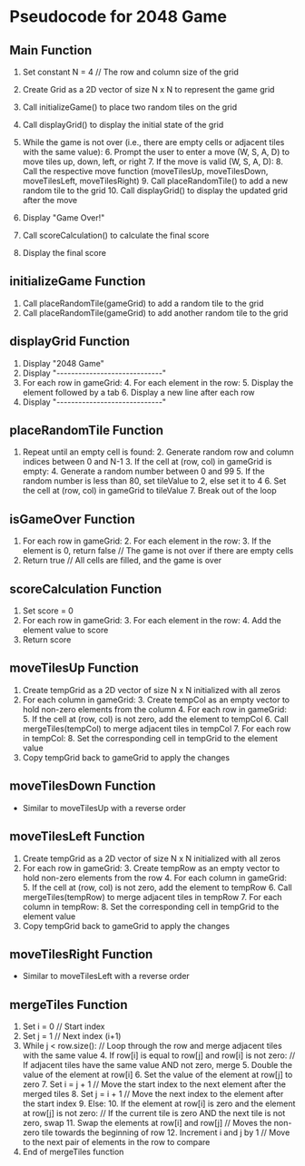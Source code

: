 # Pseudocode for 2048 Game

## Main Function
1. Set constant N = 4  // The row and column size of the grid
2. Create Grid as a 2D vector of size N x N to represent the game grid

3. Call initializeGame() to place two random tiles on the grid
4. Call displayGrid() to display the initial state of the grid

5. While the game is not over (i.e., there are empty cells or adjacent tiles with the same value):
    6. Prompt the user to enter a move (W, S, A, D) to move tiles up, down, left, or right
    7. If the move is valid (W, S, A, D):
        8. Call the respective move function (moveTilesUp, moveTilesDown, moveTilesLeft, moveTilesRight)
        9. Call placeRandomTile() to add a new random tile to the grid
        10. Call displayGrid() to display the updated grid after the move

11. Display "Game Over!"
12. Call scoreCalculation() to calculate the final score
13. Display the final score

## initializeGame Function 
1. Call placeRandomTile(gameGrid) to add a random tile to the grid
2. Call placeRandomTile(gameGrid) to add another random tile to the grid

## displayGrid Function 
1. Display "2048 Game"
2. Display "-----------------------------"
3. For each row in gameGrid:
    4. For each element in the row:
        5. Display the element followed by a tab
    6. Display a new line after each row
7. Display "-----------------------------"

## placeRandomTile Function 
1. Repeat until an empty cell is found:
    2. Generate random row and column indices between 0 and N-1
    3. If the cell at (row, col) in gameGrid is empty:
        4. Generate a random number between 0 and 99
        5. If the random number is less than 80, set tileValue to 2, else set it to 4
        6. Set the cell at (row, col) in gameGrid to tileValue
        7. Break out of the loop

## isGameOver Function
1. For each row in gameGrid:
    2. For each element in the row:
        3. If the element is 0, return false  // The game is not over if there are empty cells
4. Return true  // All cells are filled, and the game is over

## scoreCalculation Function
1. Set score = 0
2. For each row in gameGrid:
    3. For each element in the row:
        4. Add the element value to score
5. Return score

## moveTilesUp Function 
1. Create tempGrid as a 2D vector of size N x N initialized with all zeros
2. For each column in gameGrid:
    3. Create tempCol as an empty vector to hold non-zero elements from the column
    4. For each row in gameGrid:
        5. If the cell at (row, col) is not zero, add the element to tempCol
    6. Call mergeTiles(tempCol) to merge adjacent tiles in tempCol
    7. For each row in tempCol:
        8. Set the corresponding cell in tempGrid to the element value
9. Copy tempGrid back to gameGrid to apply the changes

## moveTilesDown Function
- Similar to moveTilesUp with a reverse order

## moveTilesLeft Function 
1. Create tempGrid as a 2D vector of size N x N initialized with all zeros
2. For each row in gameGrid:
    3. Create tempRow as an empty vector to hold non-zero elements from the row
    4. For each column in gameGrid:
        5. If the cell at (row, col) is not zero, add the element to tempRow
    6. Call mergeTiles(tempRow) to merge adjacent tiles in tempRow
    7. For each column in tempRow:
        8. Set the corresponding cell in tempGrid to the element value
9. Copy tempGrid back to gameGrid to apply the changes

## moveTilesRight Function
- Similar to moveTilesLeft with a reverse order

## mergeTiles Function
1. Set i = 0  // Start index
2. Set j = 1  // Next index (i+1)
3. While j < row.size():  // Loop through the row and merge adjacent tiles with the same value
    4. If row[i] is equal to row[j] and row[i] is not zero:  // If adjacent tiles have the same value AND not zero, merge
        5. Double the value of the element at row[i]
        6. Set the value of the element at row[j] to zero
        7. Set i = j + 1  // Move the start index to the next element after the merged tiles
        8. Set j = i + 1  // Move the next index to the element after the start index
    9. Else:
        10. If the element at row[i] is zero and the element at row[j] is not zero:  // If the current tile is zero AND the next tile is not zero, swap
            11. Swap the elements at row[i] and row[j]  // Moves the non-zero tile towards the beginning of row
        12. Increment i and j by 1  // Move to the next pair of elements in the row to compare
13. End of mergeTiles function
